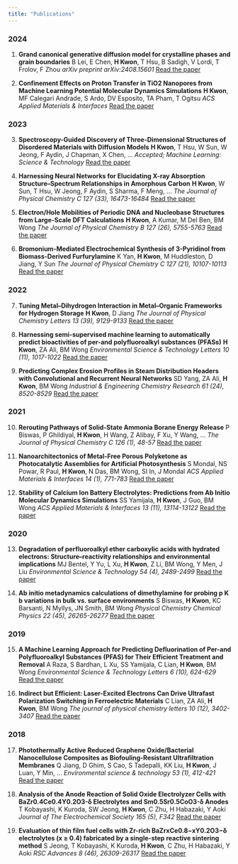 ```yaml
---
title: "Publications"
---
```


### 2024

1. **Grand canonical generative diffusion model for crystalline phases and grain boundaries**
   B Lei, E Chen, **H Kwon**, T Hsu, B Sadigh, V Lordi, T Frolov, F Zhou
   *arXiv preprint arXiv:2408.15601*
   [Read the paper](https://arxiv.org/abs/2408.15601)

2. **Confinement Effects on Proton Transfer in TiO2 Nanopores from Machine Learning Potential Molecular Dynamics Simulations**
   **H Kwon**, MF Calegari Andrade, S Ardo, DV Esposito, TA Pham, T Ogitsu
   *ACS Applied Materials & Interfaces*
   [Read the paper](https://pubs.acs.org/doi/abs/10.1021/acsami.4c02339)

### 2023

3. **Spectroscopy-Guided Discovery of Three-Dimensional Structures of Disordered Materials with Diffusion Models**
   **H Kwon**, T Hsu, W Sun, W Jeong, F Aydin, J Chapman, X Chen, ...
   *Accepted; Machine Learning: Science & Technology*
   [Read the paper](https://arxiv.org/abs/2312.05472)

4. **Harnessing Neural Networks for Elucidating X-ray Absorption Structure–Spectrum Relationships in Amorphous Carbon**
   **H Kwon**, W Sun, T Hsu, W Jeong, F Aydin, S Sharma, F Meng, ...
   *The Journal of Physical Chemistry C 127 (33), 16473-16484*
   [Read the paper](https://pubs.acs.org/doi/abs/10.1021/acs.jpcc.3c02029)

5. **Electron/Hole Mobilities of Periodic DNA and Nucleobase Structures from Large-Scale DFT Calculations**
   **H Kwon**, A Kumar, M Del Ben, BM Wong
   *The Journal of Physical Chemistry B 127 (26), 5755-5763*
   [Read the paper](https://pubs.acs.org/doi/abs/10.1021/acs.jpcb.2c09141)

6. **Bromonium-Mediated Electrochemical Synthesis of 3-Pyridinol from Biomass-Derived Furfurylamine**
   K Yan, **H Kwon**, M Huddleston, D Jiang, Y Sun
   *The Journal of Physical Chemistry C 127 (21), 10107-10113*
   [Read the paper](https://pubs.acs.org/doi/abs/10.1021/acs.jpcc.3c02245)

### 2022

7. **Tuning Metal–Dihydrogen Interaction in Metal–Organic Frameworks for Hydrogen Storage**
   **H Kwon**, D Jiang
   *The Journal of Physical Chemistry Letters 13 (39), 9129-9133*
   [Read the paper](https://pubs.acs.org/doi/abs/10.1021/acs.jpclett.2c02628)

8. **Harnessing semi-supervised machine learning to automatically predict bioactivities of per-and polyfluoroalkyl substances (PFASs)**
   **H Kwon**, ZA Ali, BM Wong
   *Environmental Science & Technology Letters 10 (11), 1017-1022*
   [Read the paper](https://pubs.acs.org/doi/abs/10.1021/acs.estlett.2c00530)

9. **Predicting Complex Erosion Profiles in Steam Distribution Headers with Convolutional and Recurrent Neural Networks**
   SD Yang, ZA Ali, **H Kwon**, BM Wong
   *Industrial & Engineering Chemistry Research 61 (24), 8520-8529*
   [Read the paper](https://pubs.acs.org/doi/abs/10.1021/acs.iecr.1c04712)

### 2021

10. **Rerouting Pathways of Solid-State Ammonia Borane Energy Release**
    P Biswas, P Ghildiyal, **H Kwon**, H Wang, Z Alibay, F Xu, Y Wang, ...
    *The Journal of Physical Chemistry C 126 (1), 48-57*
    [Read the paper](https://pubs.acs.org/doi/abs/10.1021/acs.jpcc.1c08985)

11. **Nanoarchitectonics of Metal-Free Porous Polyketone as Photocatalytic Assemblies for Artificial Photosynthesis**
    S Mondal, NS Powar, R Paul, **H Kwon**, N Das, BM Wong, SI In, J Mondal
    *ACS Applied Materials & Interfaces 14 (1), 771-783*
    [Read the paper](https://pubs.acs.org/doi/abs/10.1021/acsami.1c18626)

12. **Stability of Calcium Ion Battery Electrolytes: Predictions from Ab Initio Molecular Dynamics Simulations**
    SS Yamijala, **H Kwon**, J Guo, BM Wong
    *ACS Applied Materials & Interfaces 13 (11), 13114-13122*
    [Read the paper](https://pubs.acs.org/doi/abs/10.1021/acsami.0c21716)

### 2020

13. **Degradation of perfluoroalkyl ether carboxylic acids with hydrated electrons: Structure–reactivity relationships and environmental implications**
    MJ Bentel, Y Yu, L Xu, **H Kwon**, Z Li, BM Wong, Y Men, J Liu
    *Environmental Science & Technology 54 (4), 2489-2499*
    [Read the paper](https://pubs.acs.org/doi/abs/10.1021/acs.est.9b05869)

14. **Ab initio metadynamics calculations of dimethylamine for probing p K b variations in bulk vs. surface environments**
    S Biswas, **H Kwon**, KC Barsanti, N Myllys, JN Smith, BM Wong
    *Physical Chemistry Chemical Physics 22 (45), 26265-26277*
    [Read the paper](https://pubs.rsc.org/en/content/articlehtml/2020/cp/d0cp03832f)

### 2019

15. **A Machine Learning Approach for Predicting Defluorination of Per-and Polyfluoroalkyl Substances (PFAS) for Their Efficient Treatment and Removal**
    A Raza, S Bardhan, L Xu, SS Yamijala, C Lian, **H Kwon**, BM Wong
    *Environmental Science & Technology Letters 6 (10), 624-629*
    [Read the paper](https://pubs.acs.org/doi/abs/10.1021/acs.estlett.9b00476)

16. **Indirect but Efficient: Laser-Excited Electrons Can Drive Ultrafast Polarization Switching in Ferroelectric Materials**
    C Lian, ZA Ali, **H Kwon**, BM Wong
    *The journal of physical chemistry letters 10 (12), 3402-3407*
    [Read the paper](https://pubs.acs.org/doi/abs/10.1021/acs.jpclett.9b01046)

### 2018

17. **Photothermally Active Reduced Graphene Oxide/Bacterial Nanocellulose Composites as Biofouling-Resistant Ultrafiltration Membranes**
    Q Jiang, D Ghim, S Cao, S Tadepalli, KK Liu, **H Kwon**, J Luan, Y Min, ...
    *Environmental science & technology 53 (1), 412-421*
    [Read the paper](https://pubs.acs.org/doi/abs/10.1021/acs.est.8b02772)

18. **Analysis of the Anode Reaction of Solid Oxide Electrolyzer Cells with BaZr0.4Ce0.4Y0.2O3-δ Electrolytes and Sm0.5Sr0.5CoO3-δ Anodes**
    T Kobayashi, K Kuroda, SW Jeong, **H Kwon**, C Zhu, H Habazaki, Y Aoki
    *Journal of The Electrochemical Society 165 (5), F342*
    [Read the paper](https://iopscience.iop.org/article/10.1149/2.0891805jes/meta)

19. **Evaluation of thin film fuel cells with Zr-rich BaZrxCe0.8−xY0.2O3−δ electrolytes (x ≥ 0.4) fabricated by a single-step reactive sintering method**
    S Jeong, T Kobayashi, K Kuroda, **H Kwon**, C Zhu, H Habazaki, Y Aoki
    *RSC Advances 8 (46), 26309-26317*
    [Read the paper](https://pubs.rsc.org/en/content/articlehtml/2018/ra/c8ra04724c)
